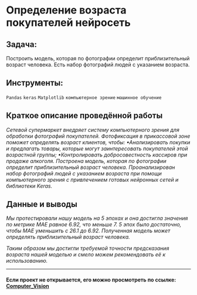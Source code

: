 # Определение возраста покупателей нейросеть

## Задача: <br>
Построить модель, которая по фотографии определит приблизительный возраст человека. Есть набор фотографий людей с указанием возраста.

## Инструменты:
`Pandas`
`keras`
`Matplotlib`
`компьютерное зрение`
`машинное обучение`

## Краткое описание проведённой работы
<i> Сетевой супермаркет внедряет систему компьютерного зрения для обработки фотографий покупателей. Фотофиксация в прикассовой зоне поможет определять возраст клиентов, чтобы:
•Анализировать покупки и предлагать товары, которые могут заинтересовать покупателей этой возрастной группы;
•Контролировать добросовестность кассиров при продаже алкоголя.
Построена модель, которая по фотографии определит приблизительный возраст человека. 
Проанализирован набор фотографий людей с указанием возраста при помощи компьютерного зрения с привлечением готовых нейронных сетей и библиотеки Keras. </i>

## Данные и выводы
<i>Мы протестировали нашу модель на 5 эпохах и она достигла значения по метрике MAE равное 6.92, что меньше 7. 5 эпох было достаточно, чтобы MAE уменьшить с 26.1 до 6.92. Полученная модель может определять приблизительный возраст человека.

Таким образом мы достигли требуемой точности предсказания возраста нашей моделью и смело можем рекомендовать её к использованию.</i>

---

#### Если проект не открывается, его можно просмотреть по ссылке: <a href='https://nbviewer.org/github/Ptolemey98/YP_Projects/blob/main/Computer_Vision/Computer_Vision_4_2.ipynb'>Computer_Vision</a>

